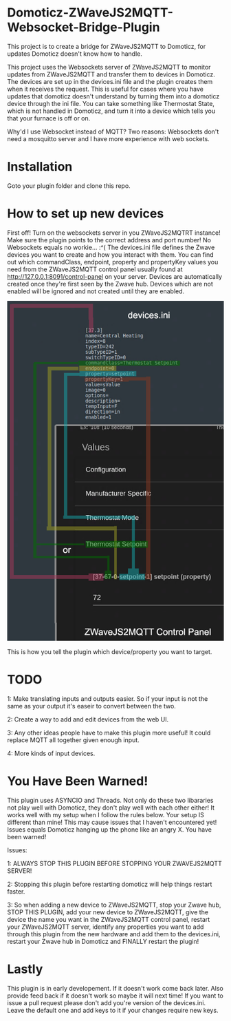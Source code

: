 # Domoticz-ZWaveJS2MQTT-Websocket-Bridge-Plugin
This project is to create a bridge for ZWaveJS2MQTT to Domoticz, for updates Domoticz doesn't know how to handle.

This project uses the Websockets server of ZWaveJS2MQTT to monitor updates from ZWaveJS2MQTT and transfer them to
devices in Domoticz.  The devices are set up in the devices.ini file and the plugin creates them when it receives
the request.  This is useful for cases where you have updates that domoticz doesn't understand by turning them
into a domoticz device through the ini file. You can take  something like Thermostat State, which is not handled
in Domoticz, and turn it into a device which tells you that your furnace is off or on.

Why'd I use Websocket instead of MQTT?  Two reasons: Websockets don't need a mosquitto server and I have more
experience with web sockets.

# Installation
Goto your plugin folder and clone this repo.

# How to set up new devices
First off! Turn on the websockets server in you ZWaveJS2MQTRT instance!  Make sure the plugin points to the
correct address and port number!  No Websockets equals no workie... :^( 
The devices.ini file defines the Zwave devices you want to create and how you interact with them.
You can find out which commandClass, endpoint, property and propertyKey values you need from the ZWaveJS2MQTT
control panel usually found at http://127.0.0.1:8091/control-panel on your server.  Devices are automatically
created once they're first seen by the Zwave hub.  Devices which are not enabled will be ignored and not
created until they are enabled.

![This is how you tell the plugin which device/property you want to target](/ZWJS2MQTTWB.png)

This is how you tell the plugin which device/property you want to target.

# TODO
1: Make translating inputs and outputs easier.  So if your input is not the same as your output it's easeir to
   convert between the two.

2: Create a way to add and edit devices from the web UI.

3: Any other ideas people have to make this plugin more useful!  It could replace MQTT all together given enough
   input.

4: More kinds of input devices.

# You Have Been Warned!
This plugin uses ASYNCIO and Threads.  Not only do these two libararies not play well with Domoticz, they don't
play well with each other either!  It works well with my setup when I follow the rules below.  Your setup IS
different than mine!  This may cause issues that I haven't encountered yet!  Issues equals Domoticz hanging up
the phone like an angry X.  You have been warned!

Issues:

1: ALWAYS STOP THIS PLUGIN BEFORE STOPPING YOUR ZWAVEJS2MQTT SERVER!

2: Stopping this plugin before restarting domoticz will help things restart faster.

3: So when adding a new device to ZWaveJS2MQTT, stop your Zwave hub, STOP THIS PLUGIN, add your new device to
ZWaveJS2MQTT, give the device the name you want in the ZWaveJS2MQTT control panel, restart your ZWaveJS2MQTT
server, identify any properties you want to add through this plugin from the new hardware and add them to the
devices.ini, restart your Zwave hub in Domoticz and FINALLY restart the plugin!

# Lastly
This plugin is in early developement.  If it doesn't work come back later. Also provide feed back if it
doesn't work so maybe it will next time!  If you want to issue a pull request please don't add you're
version of the devices.ini.  Leave the default one and add keys to it if your changes require new keys.
   
